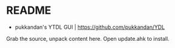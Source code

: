 # README
- pukkandan's YTDL GUI | https://github.com/pukkandan/YDL

Grab the source, unpack content here. Open update.ahk to install.